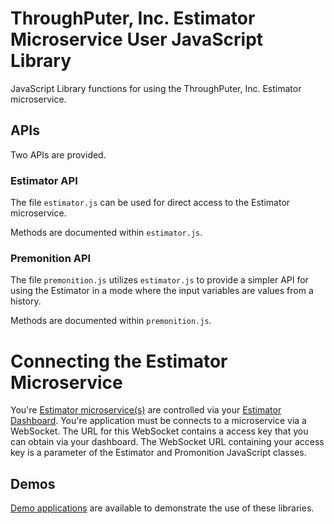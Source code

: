 # ThroughPuter, Inc. Estimator Microservice User JavaScript Library

JavaScript Library functions for using the ThroughPuter, Inc. Estimator microservice.

## APIs

Two APIs are provided.

### Estimator API

The file `estimator.js` can be used for direct access to the Estimator microservice.

Methods are documented within `estimator.js`.

### Premonition API

The file `premonition.js` utilizes `estimator.js` to provide a simpler API for using the Estimator in a mode where the input variables are values from a history.

Methods are documented within `premonition.js`.

# Connecting the Estimator Microservice

You're [Estimator microservice(s)](https://www.estimatorlab.com) are controlled via your [Estimator Dashboard](https://www.estimatorlab.com). You're application must be connects to a microservice via a WebSocket. The URL for this WebSocket contains a access key that you can obtain via your dashboard. The WebSocket URL containing your access key is a parameter of the Estimator and Promonition JavaScript classes.

## Demos

[Demo applications](https://github.com/throughputer/estimator_demos) are available to demonstrate the use of these libraries.
